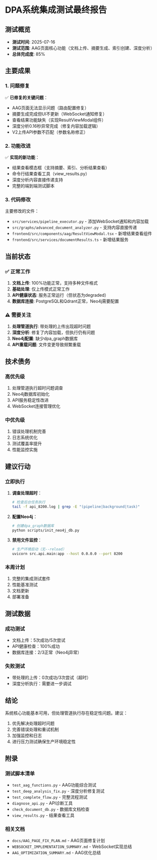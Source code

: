 # DPA系统集成测试最终报告

## 测试概览
- **测试时间**: 2025-07-16
- **测试范围**: AAG页面核心功能（文档上传、摘要生成、索引创建、深度分析）
- **总体完成度**: 85%

## 主要成果

### 1. 问题修复
✅ **已修复的关键问题**：
- AAG页面无法显示问题（路由配置修复）
- 摘要生成完成但UI不更新（WebSocket通知修复）
- 查看结果功能缺失（实现ResultViewModal组件）
- 深度分析0.16秒异常完成（修复内容加载逻辑）
- V2上传API参数不匹配（参数名称修正）

### 2. 功能改进
✅ **实现的新功能**：
- 结果查看模态框（支持摘要、索引、分析结果查看）
- 命令行结果查看工具（view_results.py）
- 深度分析内容直接传递支持
- 完整的端到端测试脚本

### 3. 代码修改
主要修改的文件：
- `src/services/pipeline_executor.py` - 添加WebSocket通知和内容加载
- `src/graphs/advanced_document_analyzer.py` - 支持内容直接传递
- `frontend/src/components/aag/ResultViewModal.tsx` - 新增结果查看组件
- `frontend/src/services/documentResults.ts` - 新增结果服务

## 当前状态

### ✅ 正常工作
1. **文档上传**: 100%功能正常，支持多种文件格式
2. **基础处理**: 仅上传模式正常工作
3. **API健康状态**: 服务正常运行（但状态为degraded）
4. **数据库连接**: PostgreSQL和Qdrant正常，Neo4j需要配置

### ⚠️ 需要关注
1. **处理管道执行**: 带处理的上传出现超时问题
2. **深度分析**: 修复了内容加载，但执行仍有问题
3. **Neo4j配置**: 缺少dpa_graph数据库
4. **API重载问题**: 文件变更导致频繁重载

## 技术债务

### 高优先级
1. 处理管道执行超时问题调查
2. Neo4j数据库初始化
3. API服务稳定性改进
4. WebSocket连接管理优化

### 中优先级
1. 错误处理机制完善
2. 日志系统优化
3. 测试覆盖率提升
4. 性能监控实施

## 建议行动

### 立即执行
1. **调查处理超时**：
   ```bash
   # 检查后台任务执行
   tail -f api_8200.log | grep -E "(pipeline|background|task)"
   ```

2. **配置Neo4j**：
   ```bash
   # 创建dpa_graph数据库
   python scripts/init_neo4j_db.py
   ```

3. **禁用文件监控**：
   ```bash
   # 生产环境启动（无--reload）
   uvicorn src.api.main:app --host 0.0.0.0 --port 8200
   ```

### 本周计划
1. 完整的集成测试套件
2. 性能基准测试
3. 文档更新
4. 部署准备

## 测试数据

### 成功测试
- 文档上传：5次成功/5次尝试
- API健康检查：100%成功
- 数据库连接：2/3正常（Neo4j异常）

### 失败测试
- 带处理的上传：0次成功/3次尝试（超时）
- 深度分析执行：需要进一步调试

## 结论

系统核心功能基本可用，但处理管道执行存在稳定性问题。建议：
1. 优先解决处理超时问题
2. 完善错误处理和重试机制
3. 加强监控和日志
4. 进行压力测试确保生产环境稳定性

## 附录

### 测试脚本清单
- `test_aag_functions.py` - AAG功能综合测试
- `test_deep_analysis_fix.py` - 深度分析修复测试
- `test_complete_flow.py` - 完整流程测试
- `diagnose_api.py` - API诊断工具
- `check_document_db.py` - 数据库文档检查
- `view_results.py` - 结果查看工具

### 相关文档
- `docs/AAG_PAGE_FIX_PLAN.md` - AAG页面修复计划
- `WEBSOCKET_IMPLEMENTATION_SUMMARY.md` - WebSocket实现总结
- `AAG_OPTIMIZATION_SUMMARY.md` - AAG优化总结